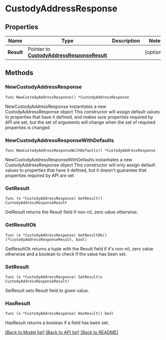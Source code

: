 # CustodyAddressResponse

## Properties

Name | Type | Description | Notes
------------ | ------------- | ------------- | -------------
**Result** | Pointer to [**CustodyAddressResponseResult**](CustodyAddressResponseResult.md) |  | [optional] 

## Methods

### NewCustodyAddressResponse

`func NewCustodyAddressResponse() *CustodyAddressResponse`

NewCustodyAddressResponse instantiates a new CustodyAddressResponse object
This constructor will assign default values to properties that have it defined,
and makes sure properties required by API are set, but the set of arguments
will change when the set of required properties is changed

### NewCustodyAddressResponseWithDefaults

`func NewCustodyAddressResponseWithDefaults() *CustodyAddressResponse`

NewCustodyAddressResponseWithDefaults instantiates a new CustodyAddressResponse object
This constructor will only assign default values to properties that have it defined,
but it doesn't guarantee that properties required by API are set

### GetResult

`func (o *CustodyAddressResponse) GetResult() CustodyAddressResponseResult`

GetResult returns the Result field if non-nil, zero value otherwise.

### GetResultOk

`func (o *CustodyAddressResponse) GetResultOk() (*CustodyAddressResponseResult, bool)`

GetResultOk returns a tuple with the Result field if it's non-nil, zero value otherwise
and a boolean to check if the value has been set.

### SetResult

`func (o *CustodyAddressResponse) SetResult(v CustodyAddressResponseResult)`

SetResult sets Result field to given value.

### HasResult

`func (o *CustodyAddressResponse) HasResult() bool`

HasResult returns a boolean if a field has been set.


[[Back to Model list]](../README.md#documentation-for-models) [[Back to API list]](../README.md#documentation-for-api-endpoints) [[Back to README]](../README.md)


